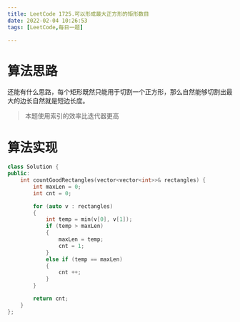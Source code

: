 ```yaml
---
title: LeetCode 1725.可以形成最大正方形的矩形数目
date: 2022-02-04 10:26:53
tags: [LeetCode,每日一题]

---
```


# 算法思路

还能有什么思路，每个矩形既然只能用于切割一个正方形，那么自然能够切割出最大的边长自然就是短边长度。

> 本题使用索引的效率比迭代器更高

# 算法实现

```c++
class Solution {
public:
    int countGoodRectangles(vector<vector<int>>& rectangles) {
        int maxLen = 0;
        int cnt = 0;

        for (auto v : rectangles)
        {
            int temp = min(v[0], v[1]);
            if (temp > maxLen)
            {
                maxLen = temp;
                cnt = 1;
            }
            else if (temp == maxLen)
            {
                cnt ++;
            }
        }

        return cnt;
    }
};
```

